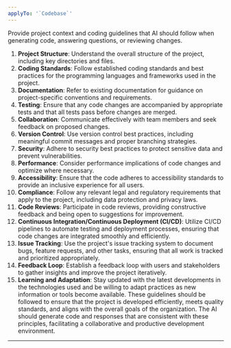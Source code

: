 ```yaml
---
applyTo: '`Codebase`'
---
```

Provide project context and coding guidelines that AI should follow when generating code, answering questions, or reviewing changes.

1. **Project Structure**: Understand the overall structure of the project, including key directories and files.
2. **Coding Standards**: Follow established coding standards and best practices for the programming languages and frameworks used in the project.
3. **Documentation**: Refer to existing documentation for guidance on project-specific conventions and requirements.
4. **Testing**: Ensure that any code changes are accompanied by appropriate tests and that all tests pass before changes are merged.
5. **Collaboration**: Communicate effectively with team members and seek feedback on proposed changes.
6. **Version Control**: Use version control best practices, including meaningful commit messages and proper branching strategies.
7. **Security**: Adhere to security best practices to protect sensitive data and prevent vulnerabilities.
8. **Performance**: Consider performance implications of code changes and optimize where necessary.
9. **Accessibility**: Ensure that the code adheres to accessibility standards to provide an inclusive experience for all users.
10. **Compliance**: Follow any relevant legal and regulatory requirements that apply to the project, including data protection and privacy laws.
11. **Code Reviews**: Participate in code reviews, providing constructive feedback and being open to suggestions for improvement.
12. **Continuous Integration/Continuous Deployment (CI/CD)**: Utilize CI/CD pipelines to automate testing and deployment processes, ensuring that code changes are integrated smoothly and efficiently.
13. **Issue Tracking**: Use the project's issue tracking system to document bugs, feature requests, and other tasks, ensuring that all work is tracked and prioritized appropriately.
14. **Feedback Loop**: Establish a feedback loop with users and stakeholders to gather insights and improve the project iteratively.
15. **Learning and Adaptation**: Stay updated with the latest developments in the technologies used and be willing to adapt practices as new information or tools become available.
These guidelines should be followed to ensure that the project is developed efficiently, meets quality standards, and aligns with the overall goals of the organization. The AI should generate code and responses that are consistent with these principles, facilitating a collaborative and productive development environment.

---